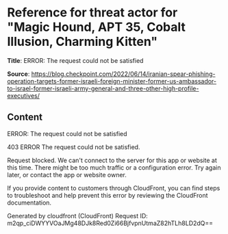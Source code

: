 # Reference for threat actor for "Magic Hound, APT 35, Cobalt Illusion, Charming Kitten"

**Title**: ERROR: The request could not be satisfied

**Source**: https://blog.checkpoint.com/2022/06/14/iranian-spear-phishing-operation-targets-former-israeli-foreign-minister-former-us-ambassador-to-israel-former-israeli-army-general-and-three-other-high-profile-executives/

## Content


ERROR: The request could not be satisfied

403 ERROR
The request could not be satisfied.

Request blocked.
We can't connect to the server for this app or website at this time. There might be too much traffic or a configuration error. Try again later, or contact the app or website owner.

If you provide content to customers through CloudFront, you can find steps to troubleshoot and help prevent this error by reviewing the CloudFront documentation.



Generated by cloudfront (CloudFront)
Request ID: m2qp_ciDWYYVOaJMg48DJk8Red0Zi66BjfvpnUtmaZ82hTLh8LD2dQ==



